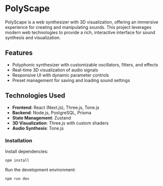 # PolyScape

PolyScape is a web synthesizer with 3D visualization, offering an immersive experience for creating and manipulating sounds. This project leverages modern web technologies to provide a rich, interactive interface for sound synthesis and visualization.

## Features

- Polyphonic synthesizer with customizable oscillators, filters, and effects
- Real-time 3D visualization of audio signals
- Responsive UI with dynamic parameter controls
- Preset management for saving and loading sound settings

## Technologies Used

- **Frontend**: React (Next.js), Three.js, Tone.js
- **Backend**: Node.js, PostgreSQL, Prisma
- **State Management**: Zustand
- **3D Visualization**: Three.js with custom shaders
- **Audio Synthesis**: Tone.js

### Installation

Install dependencies:

```bash
npm install
```

Run the development environment: 

```bash
npm run dev
```